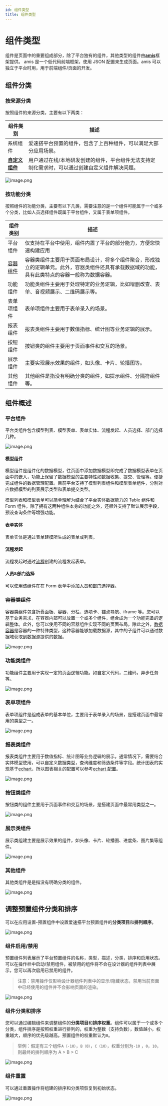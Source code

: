 ```yaml
---
id: 组件类型
title: 组件类型
---
```


# 组件类型

组件是页面中的重要组成部分，除了平台独有的组件，其他类型的组件由[**amis**](https://aisuda.bce.baidu.com/amis/zh-CN/components/index)框架提供。
amis 是一个低代码前端框架，使用 JSON 配置来生成页面。amis 可以独立于平台时用，用于前端组件/页面的开发。

## 组件分类

### 按来源分类

按照组件的来源分类，主要有以下两类：

| 组件类别                                    | 描述                                                                                            |
| ------------------------------------------- | ----------------------------------------------------------------------------------------------- |
| 系统组件                                    | 爱速搭平台预置的组件，包含了上百种组件，可以满足大部分应用场景。                                |
| [**自定义组件**](自定义组件/开发自定义组件) | 用户通过在线/本地研发创建的组件，平台组件无法支持定制化需求时，可以通过创建自定义组件解决问题。 |

![image.png](/img/页面设计/组件介绍/组件类型/component-0.png)

### 按功能分类

按照组件的功能分类，主要有以下几类，需要注意的是一个组件可能属于一个或多个分类，比如人员选择组件既属于平台组件，又属于表单项组件。

| 组件类别                            | 描述                                                                                                                                             |
| ----------------------------------- | ------------------------------------------------------------------------------------------------------------------------------------------------ |
| 平台组件                            | 仅支持在平台中使用，组件内置了平台的部分能力，方便您快速构建应用                                                                                 |
| [容器组件](../组件介绍/容器组件.md) | 容器类组件主要用于页面布局设计，将多个组件聚合，形成独立的逻辑单元。此外，容器类组件还具有承载数据域的功能，具有此类特点的容器一般称为数据容器。 |
| 功能组件                            | 功能类组件主要用于处理特定的业务逻辑，比如增删改查、表单、音视频展示、二维码展示等。                                                             |
| 表单项组件                          | 表单项组件主要用于表单录入的场景。                                                                                                               |
| 报表组件                            | 报表类组件主要用于数值指标、统计图等业务逻辑的展示。                                                                                             |
| 按钮组件                            | 按钮类的组件主要用于页面事件和交互的场景。                                                                                                       |
| 展示组件                            | 主要实现展示效果的组件，如头像、卡片、轮播图等。                                                                                                 |
| 其他组件                            | 其他组件是指没有明确分类的组件，如提示组件、分隔符组件等。                                                                                       |

## 组件概述

### 平台组件

平台类组件包含模型列表、模型表单、表单实体、流程发起、人员选择、部门选择几种。

![image.png](/img/页面设计/组件介绍/组件类型/component-2-1.png)

#### 模型组件

模型组件是组件化的数据模型，往页面中添加数据模型即完成了数据模型表单在页面中的嵌入，功能上保留了数据模型的主要特性如数据收集、提交、管理等。便捷完成组件的数据管理配置。目前平台支持了模型列表组件和模型表单组件，分别对应数据模型的列表展示类型和表单提交类型。

模型列表和模型表单可以简单理解为结合了平台实体数据能力的 Table 组件和 Form 组件。除了拥有这两种组件本身的功能之外，还额外支持了默认展示字段，预设查询条件等增强功能。

#### 表单实体

表单实体是通过表单建模所生成的表单或列表。

#### 流程发起

流程发起时通过[流程](../../BPM流程/基础)创建的流程发起表单。

#### 人员&部门选择

可以使用该组件在在 Form 表单中添加[人员](../../组织管理/组织架构及成员管理#新增成员)和[部门](../../组织管理/组织架构及成员管理#调整部门)选择器。

### 容器类组件

容器类组件包含折叠面板、容器、分栏、选项卡、锚点导航、iframe 等。您可以基于业务需求，在容器内部可以放置一个或多个组件，组合成为一个功能完备的逻辑整体。此外，您可以使用不同的容器组件实现不同的页面布局。除此之外，[数据容器](../组件介绍/容器组件.md#数据容器)是容器的一种特殊类型，这种容器能够加载数据源，其中的子组件可以通过数据域获取到数据源提供的数据。

![image.png](/img/页面设计/组件介绍/组件类型/component-2-2.png)

### 功能类组件

功能组件主要用于实现一定的页面逻辑功能。如自定义代码，二维码，异步任务等。

![image.png](/img/页面设计/组件介绍/组件类型/component-2-3.png)

### 表单项组件

表单项组件是组成表单的基本单位，主要用于表单录入的场景，是搭建页面中最常用的类型之一。

![image.png](/img/页面设计/组件介绍/组件类型/component-2-4.png)

### 报表类组件

报表类组件主要用于数值指标、统计图等业务逻辑的展示。通常情况下，需要结合实体模型使用，可以自定义数据类型，查询维度和筛选条件等字段。统计图表的实现基于[echart](https://echarts.apache.org/zh/index.html)，所以图表相关的配置可以参考[echart 配置](https://echarts.apache.org/zh/option.html)。

![image.png](/img/页面设计/组件介绍/组件类型/component-2-5.png)

### 按钮类组件

按钮类的组件主要用于页面事件和交互的场景，是搭建页面中最常用类型之一。

![image.png](/img/页面设计/组件介绍/组件类型/component-2-6.png)

### 展示类组件

展示类组建主要是展示效果的组件，如头像、卡片、轮播图、进度条、图片集等组件。

![image.png](/img/页面设计/组件介绍/组件类型/component-2-7.png)

### 其他组件

其他类组件是是指没有明确分类的组件。

![image.png](/img/页面设计/组件介绍/组件类型/component-2-8.png)

## 调整预置组件分类和排序

可以在应用设置-预置组件中设置爱速搭平台预置组件的**分类项目**和**排列顺序**。

![image.png](/img/页面设计/组件介绍/组件类型/component-1-1.png)

### 组件启用/禁用

预置组件列表展示了平台预置组件的名称，类型，描述，分类，排序和启用状态。可以在操作栏中启动/禁用组件，被禁用的组件将不会在设计器的组件列表中展示，您可以再次启用已禁用的组件。

> 注意：禁用操作仅影响设计器组件列表中的显示/隐藏状态，禁用当前页面中已经使用的组件并不会影响页面的渲染。

![image.png](/img/页面设计/组件介绍/组件类型/component-1-2.png)

### 组件分类和排序

您可以通过编辑组件来调整组件的**分类项目**和**排序权重**。组件可以属于一个或多个分类，组件排序是按照权重进行排列的，权重为整数（支持负数），数值越小，权重越大，顺序的优先级越高。预置组件的权重默认为`0`。

> 举例：假定有三个组件`A（-10）`，`B（0）`，`C（10）`，权重分别为`-10` ，`0`，`10`，则最终的排列顺序为 A > B > C

![image.png](/img/页面设计/组件介绍/组件类型/component-1-3.png)

### 组件重置

可以通过重置操作将组建的排序和分类项恢复到初始状态。

![image.png](/img/页面设计/组件介绍/组件类型/component-1-4.png)
